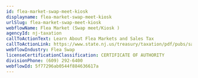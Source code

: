 ```yaml
---
id: flea-market-swap-meet-kiosk
displayname: flea-market-swap-meet-kiosk
urlSlug: flea-market-swap-meet-kiosk
webflowName: Flea Market (Swap meet/Kiosk )
agencyId: nj-taxation
callToActionText: Learn About Flea Markets and Sales Tax
callToActionLink: https://www.state.nj.us/treasury/taxation/pdf/pubs/sales/anj15.pdf
webflowIndustry: Flea Swap
licenseCertificationClassification: CERTIFICATE OF AUTHORITY
divisionPhone: (609) 292-6400
webflowId: 5f77296ab0544f884636617a
---
```

